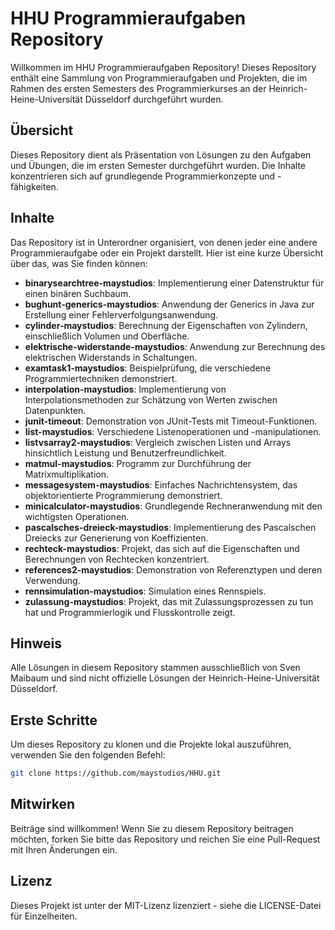 # HHU Programmieraufgaben Repository

Willkommen im HHU Programmieraufgaben Repository! Dieses Repository enthält eine Sammlung von Programmieraufgaben und Projekten, die im Rahmen des ersten Semesters des Programmierkurses an der Heinrich-Heine-Universität Düsseldorf durchgeführt wurden.

## Übersicht

Dieses Repository dient als Präsentation von Lösungen zu den Aufgaben und Übungen, die im ersten Semester durchgeführt wurden. Die Inhalte konzentrieren sich auf grundlegende Programmierkonzepte und -fähigkeiten. 

## Inhalte

Das Repository ist in Unterordner organisiert, von denen jeder eine andere Programmieraufgabe oder ein Projekt darstellt. Hier ist eine kurze Übersicht über das, was Sie finden können:

- **binarysearchtree-maystudios**: Implementierung einer Datenstruktur für einen binären Suchbaum.
- **bughunt-generics-maystudios**: Anwendung der Generics in Java zur Erstellung einer Fehlerverfolgungsanwendung.
- **cylinder-maystudios**: Berechnung der Eigenschaften von Zylindern, einschließlich Volumen und Oberfläche.
- **elektrische-widerstande-maystudios**: Anwendung zur Berechnung des elektrischen Widerstands in Schaltungen.
- **examtask1-maystudios**: Beispielprüfung, die verschiedene Programmiertechniken demonstriert.
- **interpolation-maystudios**: Implementierung von Interpolationsmethoden zur Schätzung von Werten zwischen Datenpunkten.
- **junit-timeout**: Demonstration von JUnit-Tests mit Timeout-Funktionen.
- **list-maystudios**: Verschiedene Listenoperationen und -manipulationen.
- **listvsarray2-maystudios**: Vergleich zwischen Listen und Arrays hinsichtlich Leistung und Benutzerfreundlichkeit.
- **matmul-maystudios**: Programm zur Durchführung der Matrixmultiplikation.
- **messagesystem-maystudios**: Einfaches Nachrichtensystem, das objektorientierte Programmierung demonstriert.
- **minicalculator-maystudios**: Grundlegende Rechneranwendung mit den wichtigsten Operationen.
- **pascalsches-dreieck-maystudios**: Implementierung des Pascalschen Dreiecks zur Generierung von Koeffizienten.
- **rechteck-maystudios**: Projekt, das sich auf die Eigenschaften und Berechnungen von Rechtecken konzentriert.
- **references2-maystudios**: Demonstration von Referenztypen und deren Verwendung.
- **rennsimulation-maystudios**: Simulation eines Rennspiels.
- **zulassung-maystudios**: Projekt, das mit Zulassungsprozessen zu tun hat und Programmierlogik und Flusskontrolle zeigt.

## Hinweis

Alle Lösungen in diesem Repository stammen ausschließlich von Sven Maibaum und sind nicht offizielle Lösungen der Heinrich-Heine-Universität Düsseldorf. 

## Erste Schritte

Um dieses Repository zu klonen und die Projekte lokal auszuführen, verwenden Sie den folgenden Befehl:

```bash
git clone https://github.com/maystudios/HHU.git
```

## Mitwirken

Beiträge sind willkommen! Wenn Sie zu diesem Repository beitragen möchten, forken Sie bitte das Repository und reichen Sie eine Pull-Request mit Ihren Änderungen ein.

## Lizenz

Dieses Projekt ist unter der MIT-Lizenz lizenziert - siehe die LICENSE-Datei für Einzelheiten.
